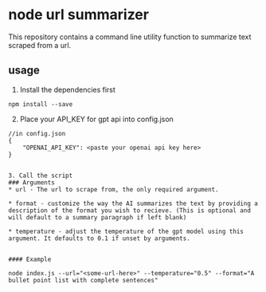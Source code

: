 
# node url summarizer
This repository contains a command line utility function to summarize text scraped from a url.



## usage 
1. Install the dependencies first
```
npm install --save
```

2. Place your API_KEY for gpt api into config.json

```
//in config.json
{
    "OPENAI_API_KEY": <paste your openai api key here>
}


3. Call the script
### Arguments
* url - The url to scrape from, the only required argument. 

* format - customize the way the AI summarizes the text by providing a description of the format you wish to recieve. (This is optional and will default to a summary paragraph if left blank)

* temperature - adjust the temperature of the gpt model using this argument. It defaults to 0.1 if unset by arguments. 


#### Example
```
    node index.js --url="<some-url-here>" --temperature="0.5" --format="A bullet point list with complete sentences" 

```
